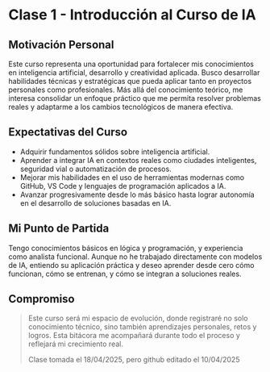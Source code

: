 # Clase 1 - Introducción al Curso de IA

## Motivación Personal

Este curso representa una oportunidad para fortalecer mis conocimientos en inteligencia artificial, desarrollo y creatividad aplicada. Busco desarrollar habilidades técnicas y estratégicas que pueda aplicar tanto en proyectos personales como profesionales. Más allá del conocimiento teórico, me interesa consolidar un enfoque práctico que me permita resolver problemas reales y adaptarme a los cambios tecnológicos de manera efectiva.

## Expectativas del Curso

- Adquirir fundamentos sólidos sobre inteligencia artificial.
- Aprender a integrar IA en contextos reales como ciudades inteligentes, seguridad vial o automatización de procesos.
- Mejorar mis habilidades en el uso de herramientas modernas como GitHub, VS Code y lenguajes de programación aplicados a IA.
- Avanzar progresivamente desde lo más básico hasta lograr autonomía en el desarrollo de soluciones basadas en IA.

## Mi Punto de Partida

Tengo conocimientos básicos en lógica y programación, y experiencia como analista funcional. Aunque no he trabajado directamente con modelos de IA, entiendo su aplicación práctica y deseo aprender desde cero cómo funcionan, cómo se entrenan, y cómo se integran a soluciones reales.

## Compromiso

> Este curso será mi espacio de evolución, donde registraré no solo conocimiento técnico, sino también aprendizajes personales, retos y logros. Esta bitácora me acompañará durante todo el proceso y reflejará mi crecimiento real.
>
> Clase tomada el 18/04/2025, pero github editado el 10/04/2025
